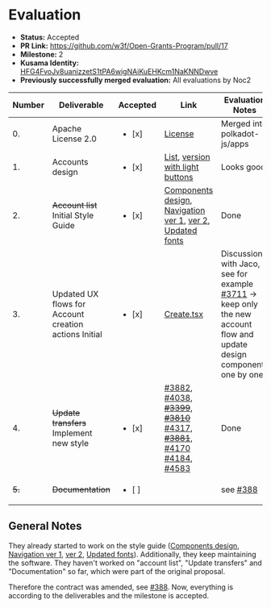 # Evaluation

* **Status:** Accepted
* **PR Link:** https://github.com/w3f/Open-Grants-Program/pull/17
* **Milestone:** 2
* **Kusama Identity:** [HFG4FvoJv8uanizzetS1tPA6wigNAiKuEHKcm1NaKNNDwve](https://polkascan.io/pre/kusama/account/HFG4FvoJv8uanizzetS1tPA6wigNAiKuEHKcm1NaKNNDwve)
* **Previously successfully merged evaluation:** All evaluations by Noc2

| Number | Deliverable | Accepted | Link | Evaluation Notes |
| ------------- | ------------- | ------------- | ------------- |------------- |
| 0. | Apache License 2.0 | <ul><li>[x] </li></ul>| [License](https://github.com/polkadot-js/apps/blob/master/LICENSE)| Merged into polkadot-js/apps |
| 1. | Accounts design | <ul><li>[x] </li></ul>| [List](https://www.figma.com/file/5NAICV06SHNbbIoYhrUS3u/PolkaDot?node-id=2782%3A4), [version with light buttons](https://www.figma.com/file/5NAICV06SHNbbIoYhrUS3u/PolkaDot?node-id=1722%3A9099) | Looks good |
| 2. | ~~Account list~~ Initial Style Guide	 | <ul><li>[x] </li></ul>| [Components design](https://www.figma.com/file/5NAICV06SHNbbIoYhrUS3u/PolkaDot?node-id=2781%3A0), [Navigation ver 1](https://www.figma.com/file/5NAICV06SHNbbIoYhrUS3u/PolkaDot?node-id=2782%3A0), [ver 2](https://www.figma.com/file/5NAICV06SHNbbIoYhrUS3u/PolkaDot?node-id=2782%3A1), [Updated fonts](https://www.figma.com/file/5NAICV06SHNbbIoYhrUS3u/PolkaDot?node-id=2268%3A9175) | Done |
| 3. | Updated UX flows for Account creation actions Initial  | <ul><li>[x] </li></ul>| [Create.tsx](https://github.com/polkadot-js/apps/blob/master/packages/page-accounts/src/modals/Create.tsx) | Discussions with Jaco, see for example [#3711](https://github.com/polkadot-js/apps/pull/3711) -> keep only the new account flow and update design components one by one |
| 4. | ~~Update transfers~~ Implement new style	 | <ul><li>[x] </li></ul>| [#3882](https://github.com/polkadot-js/apps/pull/3882), [#4038](https://github.com/polkadot-js/apps/pull/4038), [~~#3399~~](https://github.com/polkadot-js/apps/pull/3399), [~~#3810~~](https://github.com/polkadot-js/apps/pull/3810) [#4317](https://github.com/polkadot-js/apps/pull/4317), [~~#3881~~](https://github.com/polkadot-js/apps/pull/3881), [#4170](https://github.com/polkadot-js/apps/pull/4170) [#4184](https://github.com/polkadot-js/apps/pull/4184), [#4583](https://github.com/polkadot-js/apps/pull/4583) | Done |
| ~~5.~~ | ~~Documentation~~ | <ul><li>[ ] </li></ul>| | see [#388](https://github.com/w3f/Open-Grants-Program/pull/388) |


## General Notes

They already started to work on the style guide	([Components design](https://www.figma.com/file/5NAICV06SHNbbIoYhrUS3u/PolkaDot?node-id=2781%3A0), [Navigation ver 1](https://www.figma.com/file/5NAICV06SHNbbIoYhrUS3u/PolkaDot?node-id=2782%3A0), [ver 2](https://www.figma.com/file/5NAICV06SHNbbIoYhrUS3u/PolkaDot?node-id=2782%3A1), [Updated fonts](https://www.figma.com/file/5NAICV06SHNbbIoYhrUS3u/PolkaDot?node-id=2268%3A9175)). Additionally, they keep maintaining the software. They haven't worked on "account list", "Update transfers" and "Documentation" so far, which were part of the original proposal. 

Therefore the contract was amended, see [#388](https://github.com/w3f/Open-Grants-Program/pull/388). Now, everything is according to the deliverables and the milestone is accepted.  

